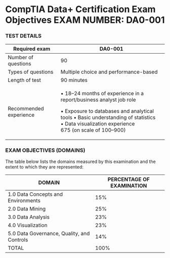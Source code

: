 # CompTIA Data+ Certification Exam Objectives EXAM NUMBER: DA0-001

### TEST DETAILS

| Required exam          | DA0-001                                                                                                                                                                                                                          |
| ---------------------- | -------------------------------------------------------------------------------------------------------------------------------------------------------------------------------------------------------------------------------- |
| Number of questions    | 90                                                                                                                                                                                                                               |
| Types of questions     | Multiple choice and performance-based                                                                                                                                                                                            |
| Length of test         | 90 minutes                                                                                                                                                                                                                       |
| Recommended experience | <p>• 18–24 months of experience in a report/business analyst job role</p><p>• Exposure to databases and analytical tools • Basic understanding of statistics<br>• Data visualization experience<br>675 (on scale of 100–900)</p> |

### EXAM OBJECTIVES (DOMAINS)

The table below lists the domains measured by this examination and the extent to which they are represented:

| DOMAIN                                     | PERCENTAGE OF EXAMINATION |
| ------------------------------------------ | ------------------------- |
| 1.0 Data Concepts and Environments         | 15%                       |
| 2.0 Data Mining                            | 25%                       |
| 3.0 Data Analysis                          | 23%                       |
| 4.0 Visualization                          | 23%                       |
| 5.0 Data Governance, Quality, and Controls | 14%                       |
| TOTAL                                      | 100%                      |
